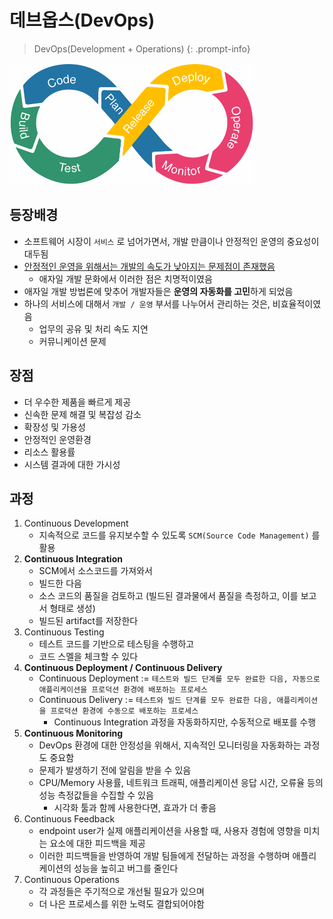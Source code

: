 # 데브옵스(DevOps)

> DevOps(Development + Operations)
{: .prompt-info}

<img src="https://raw.githubusercontent.com/joonamin/UpicImageRepo/master/uPic/continuous-development-visual.png" alt="continuous-development-visual" style="zoom:50%;" />

## 등장배경

* 소프트웨어 시장이 `서비스` 로 넘어가면서, 개발 만큼이나 안정적인 운영의 중요성이 대두됨
* <u>안정적인 운영을 위해서는 개발의 속도가 낮아지는 문제점이 존재했음</u>
  * 애자일 개발 문화에서 이러한 점은 치명적이였음
* 애자일 개발 방법론에 맞추어 개발자들은 **운영의 자동화를 고민**하게 되었음
* 하나의 서비스에 대해서 `개발 / 운영` 부서를 나누어서 관리하는 것은, 비효율적이였음
  * 업무의 공유 및 처리 속도 지연
  * 커뮤니케이션 문제

## 장점

* 더 우수한 제품을 빠르게 제공
* 신속한 문제 해결 및 복잡성 감소
* 확장성 및 가용성
* 안정적인 운영환경
* 리소스 활용률
* 시스템 결과에 대한 가시성

## 과정

1. Continuous Development
   * 지속적으로 코드를 유지보수할 수 있도록 `SCM(Source Code Management)` 를 활용
2. **Continuous Integration**
   * SCM에서 소스코드를 가져와서
   * 빌드한 다음
   * 소스 코드의 품질을 검토하고 (빌드된 결과물에서 품질을 측정하고, 이를 보고서 형태로 생성)
   * 빌드된 artifact를 저장한다
3. Continuous Testing
   * 테스트 코드를 기반으로 테스팅을 수행하고
   * 코드 스멜을 체크할 수 있다
4. **Continuous Deployment / Continuous Delivery**
   * Continuous Deployment := `테스트와 빌드 단계를 모두 완료한 다음, 자동으로 애플리케이션을 프로덕션 환경에 배포하는 프로세스`
   * Continuous Delivery := `테스트와 빌드 단계를 모두 완료한 다음, 애플리케이션을 프로덕션 환경에 수동으로 배포하는 프로세스`
     * Continuous Integration 과정을 자동화하지만, 수동적으로 배포를 수행
5. **Continuous Monitoring**
   * DevOps 환경에 대한 안정성을 위해서, 지속적인 모니터링을 자동화하는 과정도 중요함
   * 문제가 발생하기 전에 알림을 받을 수 있음
   * CPU/Memory 사용률, 네트워크 트래픽, 애플리케이션 응답 시간, 오류율 등의 성능 측정값들을 수집할 수 있음
     * 시각화 툴과 함께 사용한다면, 효과가 더 좋음
6. Continuous Feedback
   * endpoint user가 실제 애플리케이션을 사용할 때, 사용자 경험에 영향을 미치는 요소에 대한 피드백을 제공
   * 이러한 피드백들을 반영하여 개발 팀들에게 전달하는 과정을 수행하며 애플리케이션의 성능을 높히고 버그를 줄인다
7. Continuous Operations
   * 각 과정들은 주기적으로 개선될 필요가 있으며
   * 더 나은 프로세스를 위한 노력도 결합되어야함


